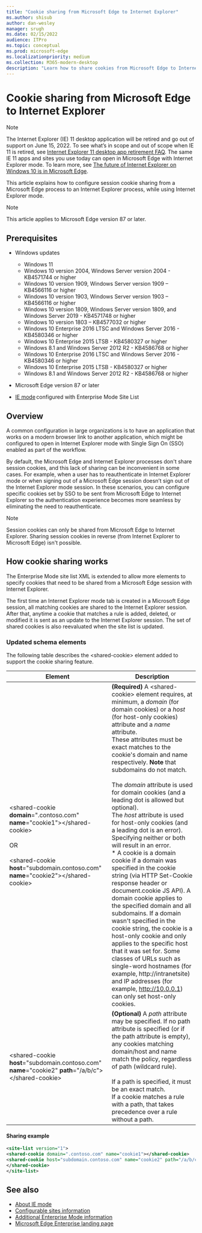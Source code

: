 ```yaml
---
title: "Cookie sharing from Microsoft Edge to Internet Explorer"
ms.author: shisub
author: dan-wesley
manager: srugh
ms.date: 02/15/2022
audience: ITPro
ms.topic: conceptual
ms.prod: microsoft-edge
ms.localizationpriority: medium
ms.collection: M365-modern-desktop
description: "Learn how to share cookies from Microsoft Edge to Internet Explorer"
---
```


# Cookie sharing from Microsoft Edge to Internet Explorer

>[!Note]
> The Internet Explorer (IE) 11 desktop application will be retired and go out of support on June 15, 2022. To see what’s in scope and out of scope when IE 11 is retired, see [Internet Explorer 11 desktop app retirement FAQ](https://techcommunity.microsoft.com/t5/windows-it-pro-blog/internet-explorer-11-desktop-app-retirement-faq/ba-p/2366549). The same IE 11 apps and sites you use today can open in Microsoft Edge with Internet Explorer mode. To learn more, see [The future of Internet Explorer on Windows 10 is in Microsoft Edge](https://blogs.windows.com/windowsexperience/2021/05/19/the-future-of-internet-explorer-on-windows-10-is-in-microsoft-edge/).

This article explains how to configure session cookie sharing from a Microsoft Edge process to an Internet Explorer process, while using Internet Explorer mode.

> [!NOTE]
> This article applies to Microsoft Edge version 87 or later.

## Prerequisites

- Windows updates

  - Windows 11
  - Windows 10 version 2004, Windows Server version 2004 - KB4571744 or higher
  - Windows 10 version 1909, Windows Server version 1909 – KB4566116 or higher
  - Windows 10 version 1903, Windows Server version 1903 – KB4566116 or higher
  - Windows 10 version 1809, Windows Server version 1809, and Windows Server 2019 - KB4571748 or higher
  - Windows 10 version 1803 – KB4577032 or higher
  - Windows 10 Enterprise 2016 LTSC and Windows Server 2016 - KB4580346 or higher
  - Windows 10 Enterprise 2015 LTSB - KB4580327 or higher
  - Windows 8.1 and Windows Server 2012 R2 - KB4586768 or higher
  - Windows 10 Enterprise 2016 LTSC and Windows Server 2016 - KB4580346 or higher
  - Windows 10 Enterprise 2015 LTSB - KB4580327 or higher
  - Windows 8.1 and Windows Server 2012 R2 - KB4586768 or higher

- Microsoft Edge version 87 or later
- [IE mode](./edge-ie-mode.md) configured with Enterprise Mode Site List

## Overview

A common configuration in large organizations is to have an application that works on a modern browser link to another application, which might be configured to open in Internet Explorer mode with Single Sign On (SSO) enabled as part of the workflow.

By default, the Microsoft Edge and Internet Explorer processes don't share session cookies, and this lack of sharing can be inconvenient in some cases. For example, when a user has to reauthenticate in Internet Explorer mode or when signing out of a Microsoft Edge session doesn’t sign out of the Internet Explorer mode session. In these scenarios, you can configure specific cookies set by SSO to be sent from Microsoft Edge to Internet Explorer so the authentication experience becomes more seamless by eliminating the need to reauthenticate.

> [!NOTE]
> Session cookies can only be shared from Microsoft Edge to Internet Explorer. Sharing session cookies in reverse (from Internet Explorer to Microsoft Edge) isn't possible.

## How cookie sharing works

The Enterprise Mode site list XML is extended to allow more elements to specify cookies that need to be shared from a Microsoft Edge session with Internet Explorer.  

The first time an Internet Explorer mode tab is created in a Microsoft Edge session, all matching cookies are shared to the Internet Explorer session. After that, anytime a cookie that matches a rule is added, deleted, or modified it is sent as an update to the Internet Explorer session. The set of shared cookies is also reevaluated when the site list is updated.

### Updated schema elements

The following table describes the \<shared-cookie\> element added to support the cookie sharing feature.

| Element| Description |
|-|-|
| \<shared-cookie **domain**=".contoso.com" **name**="cookie1"\>\</shared-cookie\><br><br>OR<br><br>\<shared-cookie **host**="subdomain.contoso.com" **name**="cookie2"\>\</shared-cookie\>   |**(Required)** A \<shared-cookie\> element requires, at minimum, a *domain* (for domain cookies) or a *host* (for host-only cookies) attribute and a *name* attribute.<br>These attributes must be exact matches to the cookie's domain and name respectively. **Note** that subdomains do not match.<br><br>The *domain* attribute is used for domain cookies (and a leading dot is allowed but optional).<br>The *host* attribute is used for host-only cookies (and a leading dot is an error). Specifying neither or both will result in an error.<br>* A cookie is a domain cookie if a domain was specified in the cookie string (via HTTP Set-Cookie response header or document.cookie JS API). A domain cookie applies to the specified domain and all subdomains. If a domain wasn't specified in the cookie string, the cookie is a host-only cookie and only applies to the specific host that it was set for. Some classes of URLs such as single-word hostnames (for example, http://intranetsite) and IP addresses (for example, http://10.0.0.1) can only set host-only cookies.    |
| \<shared-cookie **host**="subdomain.contoso.com" **name**="cookie2" **path**="/a/b/c"\>\</shared-cookie\>  | **(Optional)** A *path* attribute may be specified. If no path attribute is specified (or if the path attribute is empty), any cookies matching domain/host and name match the policy, regardless of path (wildcard rule).<br><br>If a path is specified, it must be an exact match.<br>If a cookie matches a rule with a path, that takes precedence over a rule without a path. |

#### Sharing example

```xml
<site-list version="1">
<shared-cookie domain=".contoso.com" name="cookie1"></shared-cookie> 
<shared-cookie host="subdomain.contoso.com" name="cookie2" path="/a/b/c">
</shared-cookie>
</site-list>
```

## See also

- [About IE mode](./edge-ie-mode.md)
- [Configurable sites information](./edge-learnmore-configurable-sites-ie-mode.md)
- [Additional Enterprise Mode information](/internet-explorer/ie11-deploy-guide/enterprise-mode-overview-for-ie11)
- [Microsoft Edge Enterprise landing page](https://aka.ms/EdgeEnterprise)
